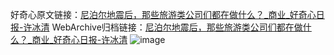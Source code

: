 好奇心原文链接：[尼泊尔地震后，那些旅游类公司们都在做什么？_商业_好奇心日报-许冰清](https://www.qdaily.com/articles/8903.html)
WebArchive归档链接：[尼泊尔地震后，那些旅游类公司们都在做什么？_商业_好奇心日报-许冰清](http://web.archive.org/web/20190623153637/https://www.qdaily.com/articles/8903.html)
![image](http://ww3.sinaimg.cn/large/007d5XDply1g3vdzwyaaqj30u06gi4qq)